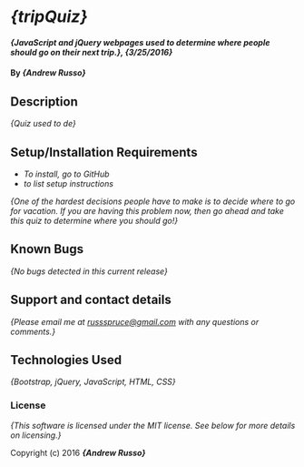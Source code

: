 # _{tripQuiz}_

#### _{JavaScript and jQuery webpages used to determine where people should go on their next trip.}, {3/25/2016}_

#### By _**{Andrew Russo}**_

## Description

_{Quiz used to de}_

## Setup/Installation Requirements

* _To install, go to GitHub_
* _to list setup instructions_

_{One of the hardest decisions people have to make is to decide where to go for vacation.  If you are having this problem now, then go ahead and take this quiz to determine where you should go!}_

## Known Bugs

_{No bugs detected in this current release}_

## Support and contact details

_{Please email me at russspruce@gmail.com with any questions or comments.}_

## Technologies Used

_{Bootstrap, jQuery, JavaScript, HTML, CSS}_

### License

*{This software is licensed under the MIT license.  See below for more details on licensing.}*

Copyright (c) 2016 **_{Andrew Russo}_**